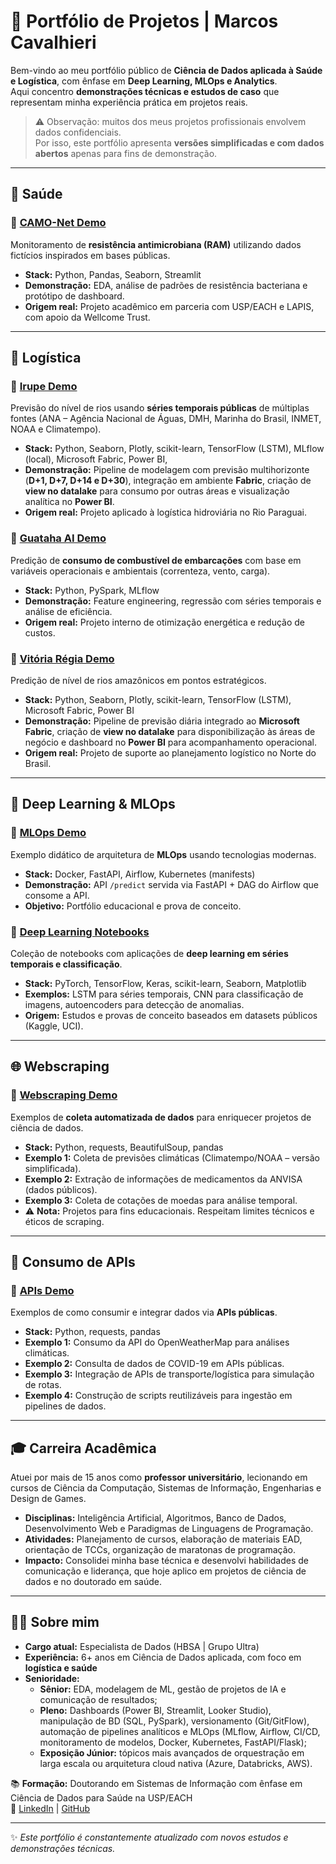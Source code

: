 # 📂 Portfólio de Projetos | Marcos Cavalhieri

Bem-vindo ao meu portfólio público de **Ciência de Dados aplicada à Saúde e Logística**, com ênfase em **Deep Learning, MLOps e Analytics**.  
Aqui concentro **demonstrações técnicas e estudos de caso** que representam minha experiência prática em projetos reais.  

> ⚠️ Observação: muitos dos meus projetos profissionais envolvem dados confidenciais.  
> Por isso, este portfólio apresenta **versões simplificadas e com dados abertos** apenas para fins de demonstração.

---

## 🏥 Saúde

### 🔹 [CAMO-Net Demo](./camo-net-demo)
Monitoramento de **resistência antimicrobiana (RAM)** utilizando dados fictícios inspirados em bases públicas.  
- **Stack:** Python, Pandas, Seaborn, Streamlit  
- **Demonstração:** EDA, análise de padrões de resistência bacteriana e protótipo de dashboard.  
- **Origem real:** Projeto acadêmico em parceria com USP/EACH e LAPIS, com apoio da Wellcome Trust.  

---

## 🚢 Logística

### 🔹 [Irupe Demo](./irupe-demo)
Previsão do nível de rios usando **séries temporais públicas** de múltiplas fontes (ANA – Agência Nacional de Águas, DMH, Marinha do Brasil, INMET, NOAA e Climatempo).  
- **Stack:** Python, Seaborn, Plotly, scikit-learn, TensorFlow (LSTM), MLflow (local), Microsoft Fabric, Power BI,  
- **Demonstração:** Pipeline de modelagem com previsão multihorizonte (**D+1, D+7, D+14 e D+30**), integração em ambiente **Fabric**, criação de **view no datalake** para consumo por outras áreas e visualização analítica no **Power BI**.  
- **Origem real:** Projeto aplicado à logística hidroviária no Rio Paraguai.  

### 🔹 [Guataha AI Demo](./guataha-ai-demo)
Predição de **consumo de combustível de embarcações** com base em variáveis operacionais e ambientais (correnteza, vento, carga).  
- **Stack:** Python, PySpark, MLflow  
- **Demonstração:** Feature engineering, regressão com séries temporais e análise de eficiência.  
- **Origem real:** Projeto interno de otimização energética e redução de custos.  

### 🔹 [Vitória Régia Demo](./vitoria-regia-demo)
Predição de nível de rios amazônicos em pontos estratégicos.  
- **Stack:** Python, Seaborn, Plotly, scikit-learn, TensorFlow (LSTM), Microsoft Fabric, Power BI
- **Demonstração:** Pipeline de previsão diária integrado ao **Microsoft Fabric**, criação de **view no datalake** para disponibilização às áreas de negócio e dashboard no **Power BI** para acompanhamento operacional.  
- **Origem real:** Projeto de suporte ao planejamento logístico no Norte do Brasil.  

---

## 🤖 Deep Learning & MLOps

### 🔹 [MLOps Demo](./mlops-demo)
Exemplo didático de arquitetura de **MLOps** usando tecnologias modernas.  
- **Stack:** Docker, FastAPI, Airflow, Kubernetes (manifests)  
- **Demonstração:** API `/predict` servida via FastAPI + DAG do Airflow que consome a API.  
- **Objetivo:** Portfólio educacional e prova de conceito.  

### 🔹 [Deep Learning Notebooks](./deep-learning-examples)
Coleção de notebooks com aplicações de **deep learning em séries temporais e classificação**.  
- **Stack:** PyTorch, TensorFlow, Keras, scikit-learn, Seaborn, Matplotlib  
- **Exemplos:** LSTM para séries temporais, CNN para classificação de imagens, autoencoders para detecção de anomalias.  
- **Origem:** Estudos e provas de conceito baseados em datasets públicos (Kaggle, UCI).  

---

## 🌐 Webscraping

### 🔹 [Webscraping Demo](./webscraping-demo)
Exemplos de **coleta automatizada de dados** para enriquecer projetos de ciência de dados.  
- **Stack:** Python, requests, BeautifulSoup, pandas  
- **Exemplo 1:** Coleta de previsões climáticas (Climatempo/NOAA – versão simplificada).  
- **Exemplo 2:** Extração de informações de medicamentos da ANVISA (dados públicos).  
- **Exemplo 3:** Coleta de cotações de moedas para análise temporal.  
- ⚠️ **Nota:** Projetos para fins educacionais. Respeitam limites técnicos e éticos de scraping.  

---

## 🔌 Consumo de APIs

### 🔹 [APIs Demo](./apis-demo)
Exemplos de como consumir e integrar dados via **APIs públicas**.  
- **Stack:** Python, requests, pandas  
- **Exemplo 1:** Consumo da API do OpenWeatherMap para análises climáticas.  
- **Exemplo 2:** Consulta de dados de COVID-19 em APIs públicas.  
- **Exemplo 3:** Integração de APIs de transporte/logística para simulação de rotas.  
- **Exemplo 4:** Construção de scripts reutilizáveis para ingestão em pipelines de dados.  

---

## 🎓 Carreira Acadêmica

Atuei por mais de 15 anos como **professor universitário**, lecionando em cursos de Ciência da Computação, Sistemas de Informação, Engenharias e Design de Games.  
- **Disciplinas:** Inteligência Artificial, Algoritmos, Banco de Dados, Desenvolvimento Web e Paradigmas de Linguagens de Programação.  
- **Atividades:** Planejamento de cursos, elaboração de materiais EAD, orientação de TCCs, organização de maratonas de programação.  
- **Impacto:** Consolidei minha base técnica e desenvolvi habilidades de comunicação e liderança, que hoje aplico em projetos de ciência de dados e no doutorado em saúde.  

---

## 🧑‍💻 Sobre mim
- **Cargo atual:** Especialista de Dados (HBSA | Grupo Ultra)  
- **Experiência:** 6+ anos em Ciência de Dados aplicada, com foco em **logística e saúde**  
- **Senioridade:**  
  - **Sênior:** EDA, modelagem de ML, gestão de projetos de IA e comunicação de resultados;
  - **Pleno:** Dashboards (Power BI, Streamlit, Looker Studio), manipulação de BD (SQL, PySpark), versionamento (Git/GitFlow), automação de pipelines analíticos e MLOps (MLflow, Airflow, CI/CD, monitoramento de modelos, Docker, Kubernetes, FastAPI/Flask);
  - **Exposição Júnior:** tópicos mais avançados de orquestração em larga escala ou arquitetura cloud nativa (Azure, Databricks, AWS).
 
📚 **Formação:** Doutorando em Sistemas de Informação com ênfase em Ciência de Dados para Saúde na USP/EACH  
🔗 [LinkedIn](https://linkedin.com/in/macavalhieri) | [GitHub](https://github.com/macavalhieri)

---

✨ *Este portfólio é constantemente atualizado com novos estudos e demonstrações técnicas.*
